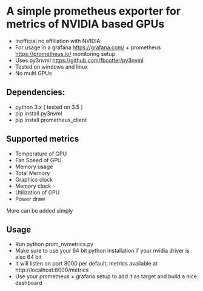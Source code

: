 # A simple prometheus exporter for metrics of NVIDIA based GPUs
* Inofficial no affiliation with NVIDIA
* For usage in a grafana https://grafana.com/ + prometheus https://prometheus.io/ monitoring setup
* Uses py3nvml https://github.com/fbcotter/py3nvml
* Tested on windows and linux
* No multi GPUs

## Dependencies:
* python 3.x ( tested on 3.5 )
* pip install py3nvml
* pip install prometheus_client

## Supported metrics
* Temperature of GPU
* Fan Speed of GPU
* Memory usage
* Total Memory
* Graphics clock
* Memory clock
* Utilization of GPU
* Power draw

More can be added simply

## Usage
* Run python prom_nvmetrics.py
* Make sure to use your 64 bit python installation if your nvidia driver is also 64 bit
* It will listen on port 8000 per default, metrics available at http://localhost:8000/metrics
* Use your prometheus + grafana setup to add it as target and build a nice dashboard

